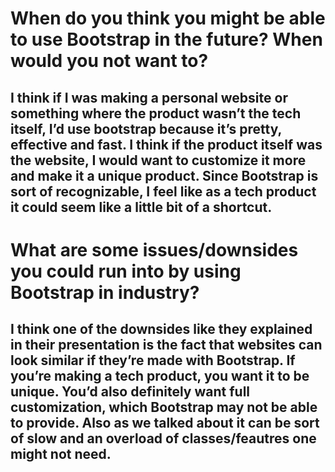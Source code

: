 # When do you think you might be able to use Bootstrap in the future? When would you not want to?

## I think if I was making a personal website or something where the product wasn’t the tech itself, I’d use bootstrap because it’s pretty, effective and fast. I think if the product itself was the website, I would want to customize it more and make it a unique product. Since Bootstrap is sort of recognizable, I feel like as a tech product it could seem like a little bit of a shortcut.

# What are some issues/downsides you could run into by using Bootstrap in industry?
## I think one of the downsides like they explained in their presentation is the fact that websites can look similar if they’re made with Bootstrap. If you’re making a tech product, you want it to be unique. You’d also definitely want full customization, which Bootstrap may not be able to provide. Also as we talked about it can be sort of slow and an overload of classes/feautres one might not need.
